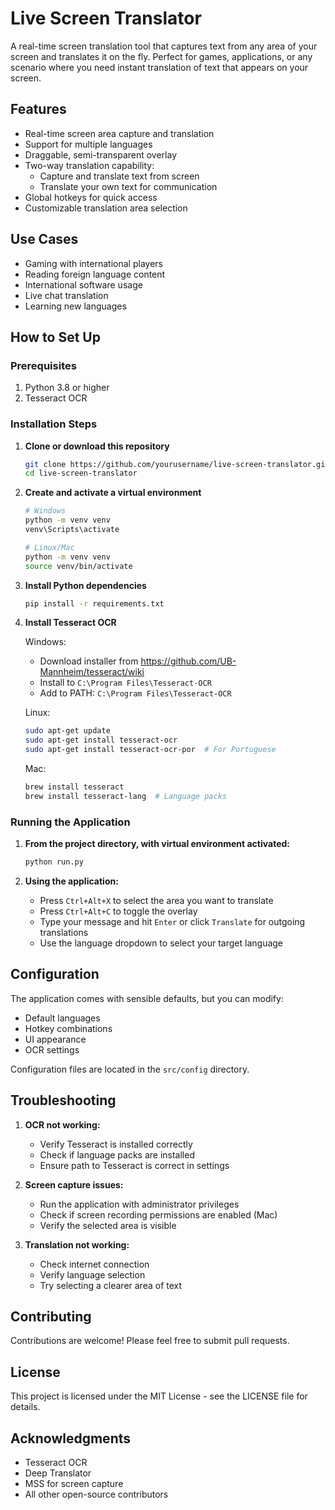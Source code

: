 # Live Screen Translator

A real-time screen translation tool that captures text from any area of your screen and translates it on the fly. Perfect for games, applications, or any scenario where you need instant translation of text that appears on your screen.

## Features

- Real-time screen area capture and translation
- Support for multiple languages
- Draggable, semi-transparent overlay
- Two-way translation capability:
  - Capture and translate text from screen
  - Translate your own text for communication
- Global hotkeys for quick access
- Customizable translation area selection

## Use Cases

- Gaming with international players
- Reading foreign language content
- International software usage
- Live chat translation
- Learning new languages

## How to Set Up

### Prerequisites

1. Python 3.8 or higher
2. Tesseract OCR

### Installation Steps

1. **Clone or download this repository**
   ```bash
   git clone https://github.com/yourusername/live-screen-translator.git
   cd live-screen-translator
   ```

2. **Create and activate a virtual environment**
   ```bash
   # Windows
   python -m venv venv
   venv\Scripts\activate

   # Linux/Mac
   python -m venv venv
   source venv/bin/activate
   ```

3. **Install Python dependencies**
   ```bash
   pip install -r requirements.txt
   ```

4. **Install Tesseract OCR**
   
   Windows:
   - Download installer from https://github.com/UB-Mannheim/tesseract/wiki
   - Install to `C:\Program Files\Tesseract-OCR`
   - Add to PATH: `C:\Program Files\Tesseract-OCR`

   Linux:
   ```bash
   sudo apt-get update
   sudo apt-get install tesseract-ocr
   sudo apt-get install tesseract-ocr-por  # For Portuguese
   ```

   Mac:
   ```bash
   brew install tesseract
   brew install tesseract-lang  # Language packs
   ```

### Running the Application

1. **From the project directory, with virtual environment activated:**
   ```bash
   python run.py
   ```

2. **Using the application:**
   - Press `Ctrl+Alt+X` to select the area you want to translate
   - Press `Ctrl+Alt+C` to toggle the overlay
   - Type your message and hit `Enter` or click `Translate` for outgoing translations
   - Use the language dropdown to select your target language

## Configuration

The application comes with sensible defaults, but you can modify:
- Default languages
- Hotkey combinations
- UI appearance
- OCR settings

Configuration files are located in the `src/config` directory.

## Troubleshooting

1. **OCR not working:**
   - Verify Tesseract is installed correctly
   - Check if language packs are installed
   - Ensure path to Tesseract is correct in settings

2. **Screen capture issues:**
   - Run the application with administrator privileges
   - Check if screen recording permissions are enabled (Mac)
   - Verify the selected area is visible

3. **Translation not working:**
   - Check internet connection
   - Verify language selection
   - Try selecting a clearer area of text

## Contributing

Contributions are welcome! Please feel free to submit pull requests.

## License

This project is licensed under the MIT License - see the LICENSE file for details.

## Acknowledgments

- Tesseract OCR
- Deep Translator
- MSS for screen capture
- All other open-source contributors
